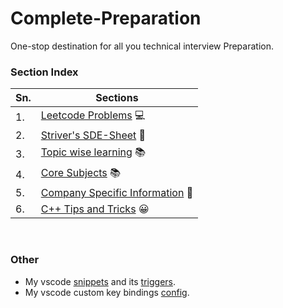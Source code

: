 # Complete-Preparation

One-stop destination for all you technical interview Preparation.

### Section Index

| Sn. | Sections                                                      |
| --- | ------------------------------------------------------------- |
| 1.  | [Leetcode Problems](Leetcode/README.md) 💻                    |
| 2.  | [Striver's SDE-Sheet](SDE-Sheet/README.md) 📄                 |
| 3.  | [Topic wise learning](Topic-Wise/README.md) 📚                |
| 4.  | [Core Subjects](Core-Subjects/README.md) 📚                   |
| 5.  | [Company Specific Information](Company-specific/README.md) 🏢 |
| 6.  | [C++ Tips and Tricks](./cpp_tips_and_tricks.md) 😀            |

<br>

### Other

-   My vscode [snippets](vscode-settings/vscode_snippet_cpp.json) and its [triggers](vscode-settings/vscode_snippet_triggers.md).
-   My vscode custom key bindings [config](vscode-settings/vscode_key_bindings.json).
